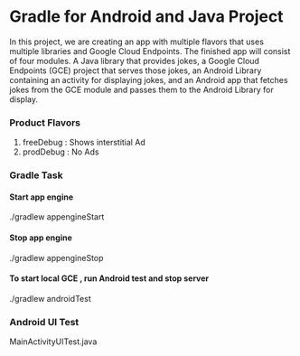 # Gradle for Android and Java Project

In this project, we are creating an app with multiple flavors that uses
multiple libraries and Google Cloud Endpoints. The finished app will consist
of four modules. A Java library that provides jokes, a Google Cloud Endpoints
(GCE) project that serves those jokes, an Android Library containing an
activity for displaying jokes, and an Android app that fetches jokes from the
GCE module and passes them to the Android Library for display.

### Product Flavors
1. freeDebug : Shows interstitial Ad 
2. prodDebug : No Ads

### Gradle Task 
#### Start app engine 
./gradlew appengineStart 

#### Stop app engine 
./gradlew appengineStop 


#### To start local GCE , run Android test and stop server
./gradlew androidTest 

### Android UI Test
MainActivityUITest.java
